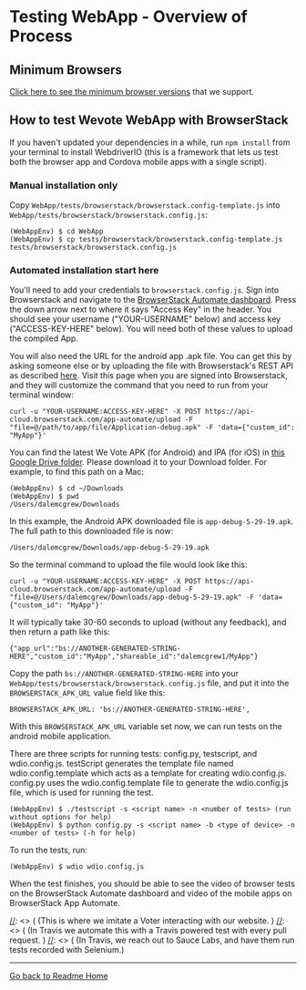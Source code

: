 # Testing WebApp - Overview of Process

## Minimum Browsers

[Click here to see the minimum browser versions](https://docs.google.com/spreadsheets/d/1FlUMCvg1pNIO0IzJm0jQyvUW1YC_KHh-LO4l-OVIcog/edit#gid=1774503729) 
that we support.

## How to test Wevote WebApp with BrowserStack

If you haven't updated your dependencies in a while, run `npm install` from your terminal to install WebdriverIO (this is a framework that lets us test both the browser app and Cordova mobile apps with a single script). 

### Manual installation only

Copy `WebApp/tests/browserstack/browserstack.config-template.js` into `WebApp/tests/browserstack/browserstack.config.js`:

    (WebAppEnv) $ cd WebApp
    (WebAppEnv) $ cp tests/browserstack/browserstack.config-template.js tests/browserstack/browserstack.config.js

### Automated installation start here

You'll need to add your credentials to `browserstack.config.js`. Sign into Browserstack and navigate to the [BrowserStack Automate dashboard](https://automate.browserstack.com/). Press the down arrow next to where it says "Access Key" in the header. You should see your username ("YOUR-USERNAME" below) and access key ("ACCESS-KEY-HERE" below). You will need both of these values to upload the compiled App.

You will also need the URL for the android app .apk file. You can get this by asking someone else or by uploading the file with Browserstack's REST API as described [here](https://www.browserstack.com/app-automate/rest-api?framework=appium).
Visit this page when you are signed into Browserstack, and they will customize the command that you need to run from your terminal window:

    curl -u "YOUR-USERNAME:ACCESS-KEY-HERE" -X POST https://api-cloud.browserstack.com/app-automate/upload -F "file=@/path/to/app/file/Application-debug.apk" -F 'data={"custom_id": "MyApp"}'

You can find the latest We Vote APK (for Android) and IPA (for iOS) in [this Google Drive folder](https://drive.google.com/drive/u/0/folders/10tK7oqY7FKWhe0ilHDcli-DWpT9ldTFs).
Please download it to your Download folder. For example, to find this path on a Mac:

    (WebAppEnv) $ cd ~/Downloads
    (WebAppEnv) $ pwd
    /Users/dalemcgrew/Downloads

In this example, the Android APK downloaded file is `app-debug-5-29-19.apk`. The full path to this downloaded file is now:

    /Users/dalemcgrew/Downloads/app-debug-5-29-19.apk

So the terminal command to upload the file would look like this:

    curl -u "YOUR-USERNAME:ACCESS-KEY-HERE" -X POST https://api-cloud.browserstack.com/app-automate/upload -F "file=@/Users/dalemcgrew/Downloads/app-debug-5-29-19.apk" -F 'data={"custom_id": "MyApp"}'

It will typically take 30-60 seconds to upload (without any feedback), and then return a path like this:

    {"app_url":"bs://ANOTHER-GENERATED-STRING-HERE","custom_id":"MyApp","shareable_id":"dalemcgrew1/MyApp"}

Copy the path `bs://ANOTHER-GENERATED-STRING-HERE` into your `WebApp/tests/browserstack/browserstack.config.js` file,
and put it into the `BROWSERSTACK_APK_URL` value field like this:

    BROWSERSTACK_APK_URL: 'bs://ANOTHER-GENERATED-STRING-HERE',

With this `BROWSERSTACK_APK_URL` variable set now, we can run tests on the android mobile application.

There are three scripts for running tests: config.py, testscript, and wdio.config.js. testScript generates the template file named wdio.config.template which acts as a template for creating wdio.config.js. config.py uses the wdio.config.template file to generate the wdio.config.js file, which is used for running the test.  

    (WebAppEnv) $ ./testscript -s <script name> -n <number of tests> (run without options for help)
    (WebAppEnv) $ python config.py -s <script name> -b <type of device> -n <number of tests> (-h for help) 

To run the tests, run:

    (WebAppEnv) $ wdio wdio.config.js
    
When the test finishes, you should be able to see the video of browser tests on the BrowserStack Automate dashboard and video of the mobile apps on BrowserStack App Automate.

[//]: <> ( ## User Interaction Automated Testing with SauceLabs and Selenium)

[//]: <> ( (This is where we imitate a Voter interacting with our website. )
[//]: <> ( (In Travis we automate this with a Travis powered test with every pull request. )
[//]: <> ( (In Travis, we reach out to Sauce Labs, and have them run tests recorded with Selenium.)

[//]: <> (Configuration in WebApp/.travis.yml and WebApp/tests/selenium/interpreter_config.json)

[//]: <> (Please see /tests/selenium)

[//]: <> (## Component automated testing)

[//]: <> (This is where we test one component at a time. )
[//]: <> (Currently in Travis we automate this with a Travis powered test with every pull request. )

[//]: <> (Configuration in WebApp/.travis.yml and WebApp/package.json)

[//]: <> (Developers can run “npm run autoTest”)

[//]: <> (What are the components we want to test separately from user interaction testing?)
[//]: <> (/src/js/components/AddressBox.jsx)

---

[Go back to Readme Home](../../README.md)
